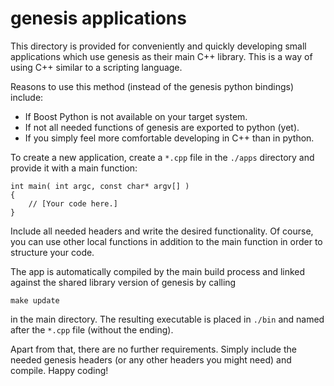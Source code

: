 genesis applications
====================

This directory is provided for conveniently and quickly developing small applications which use
genesis as their main C++ library. This is a way of using C++ similar to a scripting language.

Reasons to use this method (instead of the genesis python bindings) include:

 *  If Boost Python is not available on your target system.
 *  If not all needed functions of genesis are exported to python (yet).
 *  If you simply feel more comfortable developing in C++ than in python.

To create a new application, create a `*.cpp` file in the `./apps` directory and provide it with
a main function:

    int main( int argc, const char* argv[] )
    {
    	// [Your code here.]
    }

Include all needed headers and write the desired functionality.
Of course, you can use other local functions in addition to the main function in order to structure
your code.

The app is automatically compiled by the main build process and linked against the shared library
version of genesis by calling

    make update

in the main directory. The resulting executable is placed in `./bin` and named after the `*.cpp`
file (without the ending).

Apart from that, there are no further requirements. Simply include the needed genesis headers (or
any other headers you might need) and compile. Happy coding!
